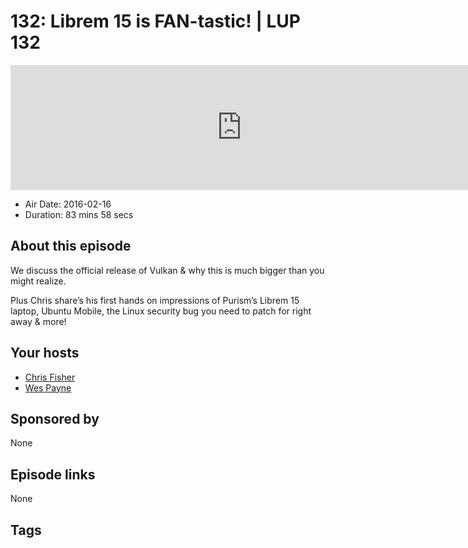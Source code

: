 # 132: Librem 15 is FAN-tastic! | LUP 132

<iframe src="https://player.fireside.fm/v2/RUkczH-V+PNhwxkJu?theme=dark" width="740" height="200" frameborder="0" scrolling="no"></iframe>

* Air Date: 2016-02-16
* Duration: 83 mins 58 secs

## About this episode

We discuss the official release of Vulkan & why this is much bigger than you might realize.

Plus Chris share’s his first hands on impressions of Purism’s Librem 15 laptop, Ubuntu Mobile, the Linux security bug you need to patch for right away & more!

## Your hosts
* [Chris Fisher](https://linuxunplugged.com/hosts/chrislas)
* [Wes Payne](https://linuxunplugged.com/hosts/wes)

## Sponsored by

None



## Episode links

None



## Tags

